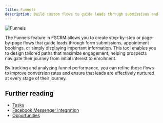 ```yaml
---
title: Funnels
description: Build custom flows to guide leads through submissions and bookings with FSCRM’s Funnels feature.
---
```


![Funnels](/features/fscrm-funnels-feature.webp)

The Funnels feature in FSCRM allows you to create step-by-step or page-by-page flows that guide leads through form submissions, appointment bookings, or simply displaying important information. This tool enables you to design tailored paths that maximize engagement, helping prospects navigate their journey from initial interest to enrollment.

By tracking and analyzing funnel performance, you can refine these flows to improve conversion rates and ensure that leads are effectively nurtured at every stage of their journey.

## Further reading

- [Tasks](/features/tasks)
- [Facebook Messenger Integration](/integrations/facebook-messenger)
- [Opportunities](/features/opportunities)
